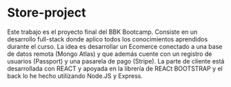 # Store-project
Este trabajo es el proyecto final del BBK Bootcamp. 
Consiste en un desarrollo full-stack donde aplico todos los conocimientos aprendidos durante el curso.
La idea es desarrollar un Ecomerce conectado a una base de datos remota (Mongo Atlas) y que además cuente con un registro de usuarios (Passport) y una pasarela de pago (Stripe).
La parte de cliente está desarrollada con REACT y apoyada en la librería de REACt BOOTSTRAP y el back lo he hecho utilizando Node.JS y Express.
